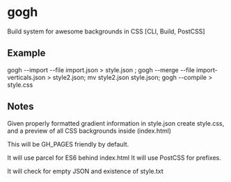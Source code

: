 # gogh
Build system for awesome backgrounds in CSS [CLI, Build, PostCSS]

## Example

gogh --import --file import.json > style.json ;
gogh --merge --file import-verticals.json > style2.json;
mv style2.json style.json;
gogh --compile > style.css 

## Notes
Given properly formatted gradient information in style.json create style.css,
and a preview of all CSS backgrounds inside (index.html)

This will be GH_PAGES friendly by default.

It will use parcel for ES6 behind index.html
It will use PostCSS for prefixes.

It will check for empty JSON and existence of style.txt
